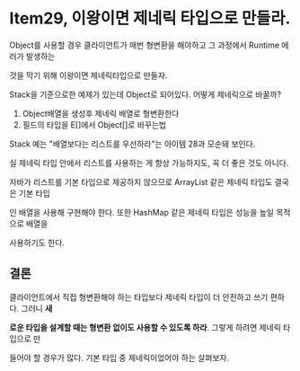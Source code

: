 # Item29, 이왕이면 제네릭 타입으로 만들라.

Object를 사용할 경우 클라이언트가 매번 형변환을 해야하고 그 과정에서 Runtime 에러가 발생하는 

것을 막기 위해 이왕이면 제네릭타입으로 만들자.  
  
  
   
Stack을 기준으로한 예제가 있는데 Object로 되어있다. 어떻게 제네릭으로 바꿀까?

1. Object배열을 생성후 제네릭 배열로 형변환한다
2. 필드의 타입을 E[]에서 Object[]로 바꾸는법

Stack 예는 "배열보다는 리스트를 우선하라"는 아이템 28과 모순돼 보인다.

 실 제네릭 타입 안에서 리스트를 사용하는 게 항상 가능하지도, 꼭 더 좋은 것도 아니다. 

자바가 리스트를 기본 타입으로 제공하지 않으므로 ArrayList 같은 제네릭 타입도 결국은 기본 타입

인 배열을 사용해 구현해야 한다. 또한 HashMap 같은 제네릭 타입은 성능을 높일 목적으로 배열을 

사용하기도 한다.

## 결론

클라이언트에서 직접 형변환해야 하는 타입보다 제네릭 타입이 더 안전하고 쓰기 편하다. 그러니 **새**

**로운 타입을 설계할 때는 형변환 없이도 사용할 수 있도록 하라**. 그렇게 하려면 제네릭 타입으로 만

들어야 할 경우가 많다. 기본 타입 중 제네릭이었어야 하는 살펴보자.
